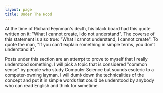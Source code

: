 ```yaml
---
layout: page
title: Under The Hood
---
```


At the time of Richard Feynman's death, his black board had this quote written on it: "What I cannot create, I do not understand". The coverse of this statement is also true: "What I cannot understand, I cannot create". To quote the man, "If you can’t explain something in simple terms, you don’t understand it".

Posts under this section are an attempt to prove to myself that I really understood something. I will pick a topic that is considered "common sense" by people who study Computer Science but sounds esoteric to a computer-owning layman. I will dumb down the technicalities of the concept and put it in simple words that could be understood by anybody who can read English and think for sometime.

